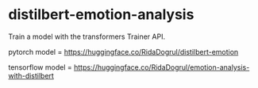 # distilbert-emotion-analysis
Train a model with the transformers Trainer API. 


pytorch model = https://huggingface.co/RidaDogrul/distilbert-emotion


tensorflow model = https://huggingface.co/RidaDogrul/emotion-analysis-with-distilbert
